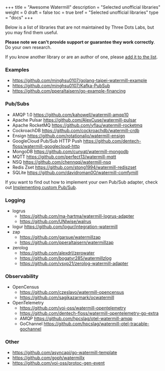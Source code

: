 +++
title = "Awesome Watermill"
description = "Selected unofficial libraries"
weight = 0
draft = false
toc = true
bref = "Selected unofficial libraries"
type = "docs"
+++

Below is a list of libraries that are not maintained by Three Dots Labs, but you may find them useful.

**Please note we can't provide support or guarantee they work correctly**. Do your own research.

If you know another library or are an author of one, please [add it to the list](https://github.com/ThreeDotsLabs/watermill/edit/master/docs/content/docs/awesome.md).

### Examples

* https://github.com/minghsu0107/golang-taipei-watermill-example
* https://github.com/minghsu0107/Kafka-PubSub
* https://github.com/pperaltaisern/go-example-financing

### Pub/Subs

* AMQP 1.0 https://github.com/kahowell/watermill-amqp10
* Apache Pulsar https://github.com/AlexCuse/watermill-pulsar
* Apache RocketMQ https://github.com/yflau/watermill-rocketmq
* CockroachDB https://github.com/cockroachdb/watermill-crdb
* Ensign https://github.com/rotationalio/watermill-ensign
* GoogleCloud Pub/Sub HTTP Push https://github.com/dentech-floss/watermill-googlecloud-http
* MongoDB https://github.com/cunyat/watermill-mongodb
* MQTT https://github.com/perfect13/watermill-mqtt
* NSQ https://github.com/chennqqi/watermill-nsq
* Redis Zset https://github.com/stong1994/watermill-rediszset
* SQLite https://github.com/davidroman0O/watermill-comfymill

If you want to find out how to implement your own Pub/Sub adapter, 
check out [Implementing custom Pub/Sub](/docs/pub-sub-implementing).

### Logging

* logrus
  * https://github.com/ma-hartma/watermill-logrus-adapter
  * https://github.com/UNIwise/walrus
* logur https://github.com/logur/integration-watermill
* zap
  * https://github.com/garsue/watermillzap
  * https://github.com/pperaltaisern/watermillzap
* zerolog
  * https://github.com/alexdrl/zerowater
  * https://github.com/bogatyr285/watermillzlog
  * https://github.com/vsvp21/zerolog-watermill-adapter

### Observability

* OpenCensus
  * https://github.com/czeslavo/watermill-opencensus
  * https://github.com/sagikazarmark/ocwatermill
* OpenTelemetry
  * https://github.com/voi-oss/watermill-opentelemetry
  * https://github.com/dentech-floss/watermill-opentelemetry-go-extra
  * AMQP https://github.com/hpcslag/otel-watermill-amqp
  * GoChannel https://github.com/hpcslag/watermill-otel-tracable-gochannel

### Other

* https://github.com/asyncapi/go-watermill-template
* https://github.com/goph/watermillx
* https://github.com/voi-oss/protoc-gen-event
